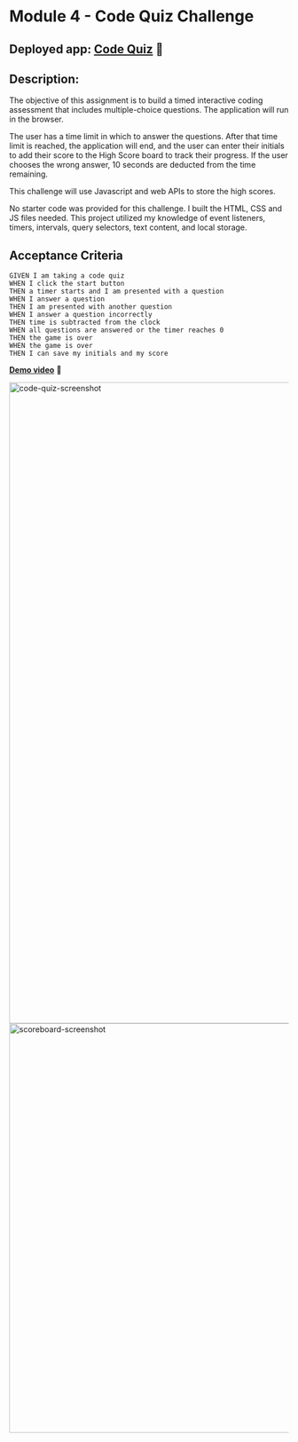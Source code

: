 # Module 4 - Code Quiz Challenge
## Deployed app: [**Code Quiz**](https://) 🔗
## Description:
The objective of this assignment is to build a timed interactive coding assessment that includes multiple-choice questions. The application will run in the browser. 

The user has a time limit in which to answer the questions. After that time limit is reached, the application will end, and the user can enter their initials to add their score to the High Score board to track their progress. If the user chooses the wrong answer, 10 seconds are deducted from the time remaining.

This challenge will use Javascript and web APIs to store the high scores. 

No starter code was provided for this challenge. I built the HTML, CSS and JS files needed. This project utilized my knowledge of event listeners, timers, intervals, query selectors, text content, and local storage.


## Acceptance Criteria

```
GIVEN I am taking a code quiz
WHEN I click the start button
THEN a timer starts and I am presented with a question
WHEN I answer a question
THEN I am presented with another question
WHEN I answer a question incorrectly
THEN time is subtracted from the clock
WHEN all questions are answered or the timer reaches 0
THEN the game is over
WHEN the game is over
THEN I can save my initials and my score
```
[**Demo video**](https://drive.google.com/file/d/1STsGsHnBL2OPA4VZAjbIxh9BRSYydhlB/view) 🔗

<img width="1156" alt="code-quiz-screenshot" src="https://user-images.githubusercontent.com/42161933/178838565-8d483c34-f9ec-4f9e-a99e-ea131dc6acb7.png">

<img width="738" alt="scoreboard-screenshot" src="https://user-images.githubusercontent.com/42161933/178842552-b632dc68-e637-434a-81ab-052f6f4ef36c.png">
